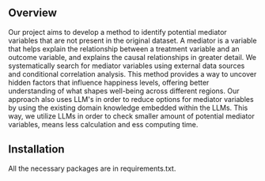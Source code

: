 ## Overview

Our project aims to develop a method to identify potential mediator variables that are not present in the original dataset. A mediator is a variable that helps explain the relationship between a treatment variable and an outcome variable, and explains the causal relationships in greater detail.
We systematically search for mediator variables using external data sources and conditional correlation analysis. This method provides a way to uncover hidden factors that influence happiness levels, offering better understanding of what shapes well-being across different regions.
Our approach also uses LLM's in order to reduce options for mediator variables by using the existing domain knowledge embedded within the LLMs. This way, we utilize LLMs in order to check smaller amount of potential mediator variables, means less calculation and ess computing time.


## Installation
All the necessary packages are in requirements.txt.
